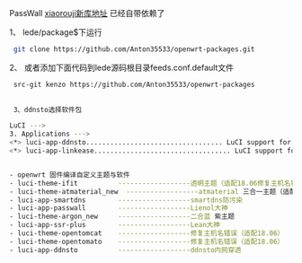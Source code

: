 

PassWall
[xiaorouji新库地址](https://github.com/xiaorouji/openwrt-passwall.git) 已经自带依赖了
 


1、 lede/package$下运行


```bash
 git clone https://github.com/Anton35533/openwrt-packages.git
```

 2、 或者添加下面代码到lede源码根目录feeds.conf.default文件
 
```bash
 src-git kenzo https://github.com/Anton35533/openwrt-packages
 
 
 3、ddnsto选择软件包

LuCI --->
3. Applications --->
<*> luci-app-ddnsto.................................. LuCI support for ddnsto
<*> luci-app-linkease.................................. LuCI support for linkease


- openwrt 固件编译自定义主题与软件
- luci-theme-ifit          ------------------透明主题（适配18.06修复主机名错误）
- luci-theme-atmaterial_new  ------------------atmaterial 三合一主题（适配18.06）     
- luci-app-smartdns        ------------------smartdns防污染
- luci-app-passwall        ------------------Lienol大神 
- luci-theme-argon_new     ------------------二合蓝 紫主题
- luci-app-ssr-plus        ------------------Lean大神 
- luci-theme-opentomcat    ------------------修复主机名错误（适配18.06）  
- luci-theme-opentomato    ------------------修复主机名错误（适配18.06）
- luci-app-ddnsto          ------------------ddnsto内网穿透


